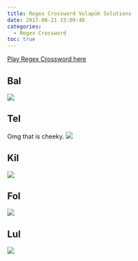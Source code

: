 ```yaml
---
title: Regex Crossword Volapük Solutions
date: 2017-06-21 15:09:46
categories:
  - Regex Crossword
toc: true
---
```


[Play Regex Crossword here](https://www.regexcrossword.com)

<!--more-->

## Bal
![](/images/regex/vola1.JPG)

## Tel
Omg that is cheeky.
![](/images/regex/vola2.JPG)

## Kil
![](/images/regex/vola3.JPG)

## Fol
![](/images/regex/vola4.JPG)

## Lul
![](/images/regex/vola5.JPG)
